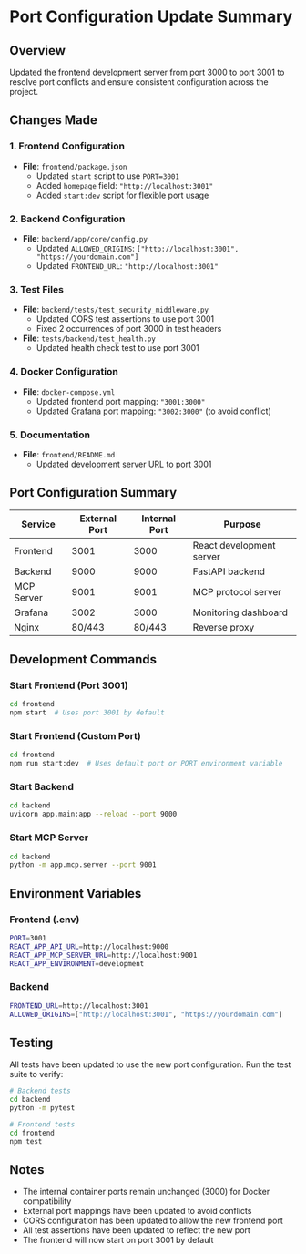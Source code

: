 # Port Configuration Update Summary

## Overview
Updated the frontend development server from port 3000 to port 3001 to resolve port conflicts and ensure consistent configuration across the project.

## Changes Made

### 1. Frontend Configuration
- **File**: `frontend/package.json`
  - Updated `start` script to use `PORT=3001`
  - Added `homepage` field: `"http://localhost:3001"`
  - Added `start:dev` script for flexible port usage

### 2. Backend Configuration
- **File**: `backend/app/core/config.py`
  - Updated `ALLOWED_ORIGINS`: `["http://localhost:3001", "https://yourdomain.com"]`
  - Updated `FRONTEND_URL`: `"http://localhost:3001"`

### 3. Test Files
- **File**: `backend/tests/test_security_middleware.py`
  - Updated CORS test assertions to use port 3001
  - Fixed 2 occurrences of port 3000 in test headers
- **File**: `tests/backend/test_health.py`
  - Updated health check test to use port 3001

### 4. Docker Configuration
- **File**: `docker-compose.yml`
  - Updated frontend port mapping: `"3001:3000"`
  - Updated Grafana port mapping: `"3002:3000"` (to avoid conflict)

### 5. Documentation
- **File**: `frontend/README.md`
  - Updated development server URL to port 3001

## Port Configuration Summary

| Service | External Port | Internal Port | Purpose |
|---------|---------------|---------------|---------|
| Frontend | 3001 | 3000 | React development server |
| Backend | 9000 | 9000 | FastAPI backend |
| MCP Server | 9001 | 9001 | MCP protocol server |
| Grafana | 3002 | 3000 | Monitoring dashboard |
| Nginx | 80/443 | 80/443 | Reverse proxy |

## Development Commands

### Start Frontend (Port 3001)
```bash
cd frontend
npm start  # Uses port 3001 by default
```

### Start Frontend (Custom Port)
```bash
cd frontend
npm run start:dev  # Uses default port or PORT environment variable
```

### Start Backend
```bash
cd backend
uvicorn app.main:app --reload --port 9000
```

### Start MCP Server
```bash
cd backend
python -m app.mcp.server --port 9001
```

## Environment Variables

### Frontend (.env)
```bash
PORT=3001
REACT_APP_API_URL=http://localhost:9000
REACT_APP_MCP_SERVER_URL=http://localhost:9001
REACT_APP_ENVIRONMENT=development
```

### Backend
```bash
FRONTEND_URL=http://localhost:3001
ALLOWED_ORIGINS=["http://localhost:3001", "https://yourdomain.com"]
```

## Testing

All tests have been updated to use the new port configuration. Run the test suite to verify:

```bash
# Backend tests
cd backend
python -m pytest

# Frontend tests
cd frontend
npm test
```

## Notes

- The internal container ports remain unchanged (3000) for Docker compatibility
- External port mappings have been updated to avoid conflicts
- CORS configuration has been updated to allow the new frontend port
- All test assertions have been updated to reflect the new port
- The frontend will now start on port 3001 by default
